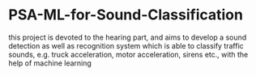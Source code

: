 # PSA-ML-for-Sound-Classification
this project is devoted to the hearing
part, and aims to develop a sound detection as well as
recognition system which is able to classify traffic sounds,
e.g. truck acceleration, motor acceleration, sirens etc., with
the help of machine learning
